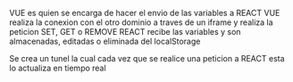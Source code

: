 <!-- @format -->

VUE es quien se encarga de hacer el envio de las variables a REACT VUE realiza
la conexion con el otro dominio a traves de un iframe y realiza la peticion SET,
GET o REMOVE REACT recibe las variables y son almacenadas, editadas o eliminada
del localStorage

Se crea un tunel la cual cada vez que se realice una peticion a REACT esta lo
actualiza en tiempo real
